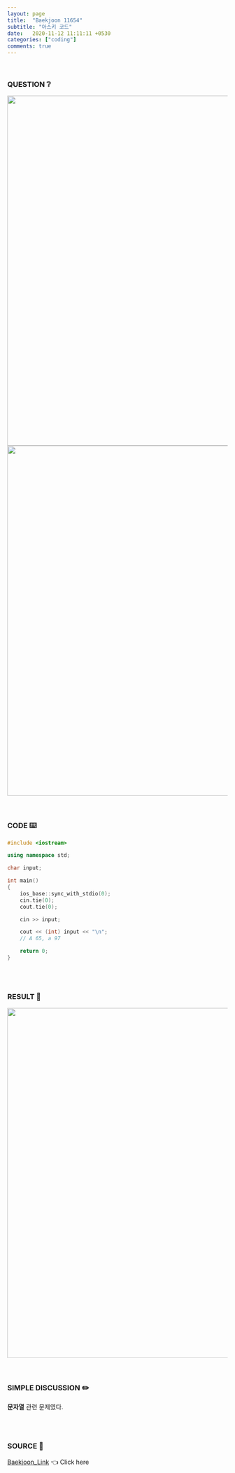 ```yaml
---
layout: page
title:  "Baekjoon 11654"
subtitle: "아스키 코드"
date:   2020-11-12 11:11:11 +0530
categories: ["coding"]
comments: true
---
```


<br>

### QUESTION ❔

<img src="{{ '/assets/baekjoon/11654.jpg' }}" style="width: 800px; height: auto; margin-left: auto; margin-right: auto; display: block;">
<img src="{{ '/assets/baekjoon/11654a.jpg' }}" style="width: 800px; height: auto; margin-left: auto; margin-right: auto; display: block;">  

<br>
<br>

### CODE ⌨️

```c++
#include <iostream>

using namespace std;

char input;

int main()
{
	ios_base::sync_with_stdio(0);
	cin.tie(0);
	cout.tie(0);

	cin >> input;

	cout << (int) input << "\n";
	// A 65, a 97

	return 0;
}
```  

<br>
<br>

### RESULT 💛

<img src="{{ '/assets/baekjoon/11654r.jpg' }}" style="width: 800px; height: auto; margin-left: auto; margin-right: auto; display: block;">  

<br>
<br>

### SIMPLE DISCUSSION ✏️

**문자열** 관련 문제였다.  

<br>
<br>

### SOURCE 💎

[Baekjoon_Link][link] 👈 Click here  

<br>
<br>

<script src="https://utteranc.es/client.js"
        repo="DCherish/DCherish.github.io"
        issue-term="pathname"
        theme="boxy-light"
        crossorigin="anonymous"
        async>
</script>

[link]: https://www.acmicpc.net/problem/11654
